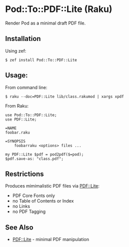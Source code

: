# Pod::To::PDF::Lite (Raku)

Render Pod as a minimal draft PDF file.

## Installation

Using zef:
```
$ zef install Pod::To::PDF::Lite
```

## Usage:

From command line:

    $ raku --doc=PDF::Lite lib/class.rakumod | xargs xpdf

From Raku:

```
use Pod::To::PDF::Lite;
use PDF::Lite;

=NAME
foobar.raku

=SYNOPSIS
    foobarraku <options> files ...

my PDF::Lite $pdf = pod2pdf($=pod);
$pdf.save-as: "class.pdf";
```
## Restrictions
Produces mimimalistic PDF files via [PDF::Lite](https://pdf-raku.github.io/PDF-Lite-raku):
- PDF Core Fonts only
- no Table of Contents or Index
- no Links
- no PDF Tagging

## See Also
- [PDF::Lite](https://pdf-raku.github.io/PDF-Lite-raku) - minimal PDF manipulation

